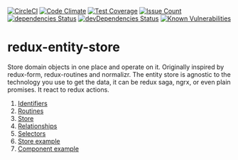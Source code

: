 [![CircleCI](https://circleci.com/gh/just-paja/redux-entity-store.svg?style=shield)](https://circleci.com/gh/just-paja/redux-entity-store)
[![Code Climate](https://codeclimate.com/github/just-paja/redux-entity-store/badges/gpa.svg)](https://codeclimate.com/github/just-paja/redux-entity-store)
[![Test Coverage](https://codeclimate.com/github/just-paja/redux-entity-store/badges/coverage.svg)](https://codeclimate.com/github/just-paja/redux-entity-store/coverage)
[![Issue Count](https://codeclimate.com/github/just-paja/redux-entity-store/badges/issue_count.svg)](https://codeclimate.com/github/just-paja/redux-entity-store)
[![dependencies Status](https://david-dm.org/just-paja/redux-entity-store/status.svg)](https://david-dm.org/just-paja/redux-entity-store)
[![devDependencies Status](https://david-dm.org/just-paja/redux-entity-store/dev-status.svg)](https://david-dm.org/just-paja/redux-entity-store?type=dev)
[![Known Vulnerabilities](https://snyk.io/test/github/just-paja/redux-entity-store/badge.svg)](https://snyk.io/test/github/just-paja/redux-entity-store)


# redux-entity-store

Store domain objects in one place and operate on it. Originally inspired by redux-form, redux-routines and normalizr. The entity store is agnostic to the technology you use to get the data, it can be redux saga, ngrx, or even plain promises. It react to redux actions.

1. [Identifiers](./docs/identifiers.md)
1. [Routines](./docs/routines.md)
1. [Store](./docs/store.md)
1. [Relationships](./docs/relationships.md)
1. [Selectors](./docs/selectors.md)
1. [Store example](./docs/example-store.md)
1. [Component example](./docs/example-component.md)
